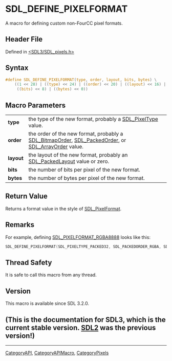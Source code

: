 # SDL_DEFINE_PIXELFORMAT

A macro for defining custom non-FourCC pixel formats.

## Header File

Defined in [<SDL3/SDL_pixels.h>](https://github.com/libsdl-org/SDL/blob/main/include/SDL3/SDL_pixels.h)

## Syntax

```c
#define SDL_DEFINE_PIXELFORMAT(type, order, layout, bits, bytes) \
    ((1 << 28) | ((type) << 24) | ((order) << 20) | ((layout) << 16) | \
     ((bits) << 8) | ((bytes) << 0))
```

## Macro Parameters

|            |                                                                                                                                                            |
| ---------- | ---------------------------------------------------------------------------------------------------------------------------------------------------------- |
| **type**   | the type of the new format, probably a [SDL_PixelType](SDL_PixelType) value.                                                                               |
| **order**  | the order of the new format, probably a [SDL_BitmapOrder](SDL_BitmapOrder), [SDL_PackedOrder](SDL_PackedOrder), or [SDL_ArrayOrder](SDL_ArrayOrder) value. |
| **layout** | the layout of the new format, probably an [SDL_PackedLayout](SDL_PackedLayout) value or zero.                                                              |
| **bits**   | the number of bits per pixel of the new format.                                                                                                            |
| **bytes**  | the number of bytes per pixel of the new format.                                                                                                           |

## Return Value

Returns a format value in the style of [SDL_PixelFormat](SDL_PixelFormat).

## Remarks

For example, defining [SDL_PIXELFORMAT_RGBA8888](SDL_PIXELFORMAT_RGBA8888)
looks like this:

```c
SDL_DEFINE_PIXELFORMAT(SDL_PIXELTYPE_PACKED32, SDL_PACKEDORDER_RGBA, SDL_PACKEDLAYOUT_8888, 32, 4)
```

## Thread Safety

It is safe to call this macro from any thread.

## Version

This macro is available since SDL 3.2.0.

## (This is the documentation for SDL3, which is the current stable version. [SDL2](https://wiki.libsdl.org/SDL2/) was the previous version!)



----
[CategoryAPI](CategoryAPI), [CategoryAPIMacro](CategoryAPIMacro), [CategoryPixels](CategoryPixels)

